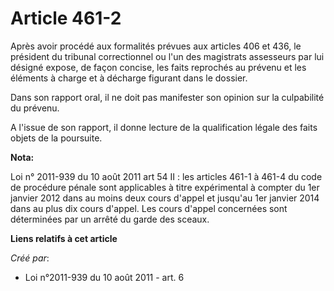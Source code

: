 # Article 461-2

Après avoir procédé aux formalités prévues aux articles 406 et 436, le président du tribunal correctionnel ou l'un des
magistrats assesseurs par lui désigné expose, de façon concise, les faits reprochés au prévenu et les éléments à charge et à
décharge figurant dans le dossier.

Dans son rapport oral, il ne doit pas manifester son opinion sur la culpabilité du prévenu.

A l'issue de son rapport, il donne lecture de la qualification légale des faits objets de la poursuite.

**Nota:**

Loi n° 2011-939 du 10 août 2011 art 54 II : les articles 461-1 à 461-4 du code de procédure pénale sont applicables à titre
expérimental à compter du 1er janvier 2012 dans au moins deux cours d'appel et jusqu'au 1er janvier 2014 dans au plus dix
cours d'appel. Les cours d'appel concernées sont déterminées par un arrêté du garde des sceaux.

**Liens relatifs à cet article**

_Créé par_:

  - Loi n°2011-939 du 10 août 2011 - art. 6
